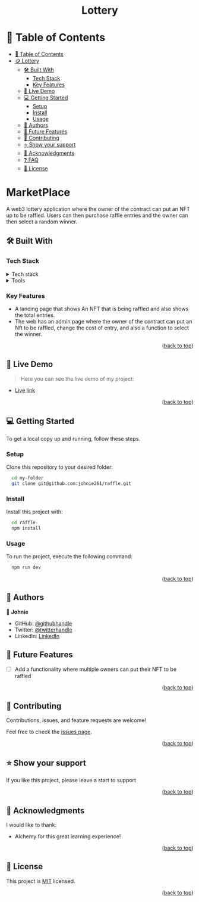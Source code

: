
<a name="readme-top"></a>
<h1 align='center'> Lottery </h1>

# 📗 Table of Contents

- [📗 Table of Contents](#-table-of-contents)
- [🪙 Lottery ](#Lottery)
  - [🛠 Built With ](#-built-with-)
    - [Tech Stack ](#tech-stack-)
    - [Key Features ](#key-features-)
  - [🚀 Live Demo ](#-live-demo-)
  - [💻 Getting Started ](#-getting-started-)
    - [Setup](#setup)
    - [Install](#install)
    - [Usage](#usage)
  - [👥 Authors ](#-authors-)
  - [🔭 Future Features ](#-future-features-)
  - [🤝 Contributing ](#-contributing-)
  - [⭐️ Show your support ](#️-show-your-support-)
  - [🙏 Acknowledgments ](#-acknowledgments-)
  - [❓ FAQ ](#-faq-)
  - [📝 License ](#-license-)

<!-- PROJECT DESCRIPTION -->

#  MarketPlace <a name="about-project"></a>

A web3 lottery application where the owner of the contract can put an NFT up to be raffled. Users can then purchase raffle entries and the owner can then select a random winner.

## 🛠 Built With <a name="built-with"></a>

### Tech Stack <a name="tech-stack"></a>

<details>
<summary>Tech stack</summary>
</ul>
    <li>Next js</li>
    <li>Typescript</li>
    <li>Ether.js</li>
    <li>chakra ui</li>
    <li>Solidity</li>
  </ul>
</details>

<details>
<summary>Tools</summary>
  <ul>
    <li>Metamask</li>
    <li>Thirdweb</li>
  </ul>
</details>


### Key Features <a name="key-features"></a>

- A landing page that shows An NFT that is being raffled and also shows the total entries.
- The web has an admin page where the owner of the contract can put an Nft to be raffled, change the cost of entry, and also a function to select the winner.
  
  
<p align="right">(<a href="#readme-top">back to top</a>)</p>

<!-- LIVE DEMO -->

## 🚀 Live Demo <a name="live-demo"></a>

> Here you can see the live demo of my project:

- [Live link](https://raffleapp.vercel.app/)

<p align="right">(<a href="#readme-top">back to top</a>)</p>

<!-- GETTING STARTED -->

## 💻 Getting Started <a name="getting-started"></a>

To get a local copy up and running, follow these steps.

### Setup

Clone this repository to your desired folder:

```sh
  cd my-folder
  git clone git@github.com:johnie261/raffle.git
```

### Install

Install this project with:

```sh
  cd raffle
  npm install
```

### Usage

To run the project, execute the following command:

```sh
  npm run dev
```

<p align="right">(<a href="#readme-top">back to top</a>)</p>

## 👥 Authors <a name="authors"></a>

👤 **Johnie**

- GitHub: [@githubhandle](https://github.com/johnie261)
- Twitter: [@twitterhandle](https://twitter.com/njorogejohnie)
- LinkedIn: [LinkedIn](https://www.linkedin.com/in/muturijohn/)
## 🔭 Future Features <a name="future-features"></a>

- [ ] Add a functionality where multiple owners can put their NFT to be raffled

<p align="right">(<a href="#readme-top">back to top</a>)</p>

## 🤝 Contributing <a name="contributing"></a>

Contributions, issues, and feature requests are welcome!

Feel free to check the [issues page](https://github.com/johnie261/marketplace/issues).

<p align="right">(<a href="#readme-top">back to top</a>)</p>

## ⭐️ Show your support <a name="support"></a>

If you like this project, please leave a start to support

<p align="right">(<a href="#readme-top">back to top</a>)</p>

## 🙏 Acknowledgments <a name="acknowledgements"></a>

I would like to thank:
- Alchemy for this great learning experience!

<p align="right">(<a href="#readme-top">back to top</a>)</p>

## 📝 License <a name="license"></a>

This project is [MIT](./LICENSE) licensed.

<p align="right">(<a href="#readme-top">back to top</a>)</p>

